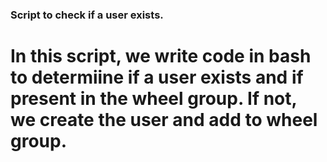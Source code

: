 ### Script to check if a user exists.
# In this script, we write code in bash to determiine if a user exists and if present in the wheel group. If not, we create the user and add to wheel group.



